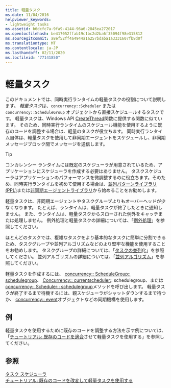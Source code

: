 ```yaml
---
title: 軽量タスク
ms.date: 11/04/2016
helpviewer_keywords:
- lightweight tasks
ms.assetid: b6dcfc7a-9fa9-4144-96a6-2845ea272017
ms.openlocfilehash: be417052ffab19c1bc2d2ba6f35094f98e315812
ms.sourcegitcommit: a8ef52ff4a4944a1a257bdaba1a3331607fb8d0f
ms.translationtype: MT
ms.contentlocale: ja-JP
ms.lasthandoff: 02/11/2020
ms.locfileid: "77141850"
---
```

# <a name="lightweight-tasks"></a>軽量タスク

このドキュメントでは、同時実行ランタイムの軽量タスクの役割について説明します。 *軽量タスク*は、`concurrency::Scheduler` または `concurrency::ScheduleGroup` オブジェクトから直接スケジュールするタスクです。 軽量タスクは、Windows API [CreateThread](/windows/win32/api/processthreadsapi/nf-processthreadsapi-createthread)関数に提供する関数に似ています。 そのため、同時実行ランタイムのスケジュール機能を使用するように既存のコードを調整する場合は、軽量のタスクが役立ちます。 同時実行ランタイム自体は、軽量タスクを使用して非同期エージェントをスケジュールし、非同期メッセージブロック間でメッセージを送信します。

> [!TIP]
> コンカレンシー ランタイムには既定のスケジューラが用意されているため、アプリケーションにスケジューラを作成する必要はありません。 タスクスケジューラはアプリケーションのパフォーマンスを微調整するのに役立ちます。そのため、同時実行ランタイムを初めて使用する場合は、[並列パターンライブラリ (PPL)](../../parallel/concrt/parallel-patterns-library-ppl.md)または[非同期エージェントライブラリ](../../parallel/concrt/asynchronous-agents-library.md)から始めることをお勧めします。

軽量タスクは、非同期エージェントやタスクグループよりもオーバーヘッドが少なくなります。 たとえば、ランタイムは、軽量タスクが終了したときに通知しません。 また、ランタイムは、軽量タスクからスローされた例外をキャッチまたは処理しません。 例外処理と軽量タスクの詳細については、「[例外処理](../../parallel/concrt/exception-handling-in-the-concurrency-runtime.md)」を参照してください。

ほとんどのタスクでは、複雑なタスクをより基本的なタスクに簡単に分割できるため、タスクグループや並列アルゴリズムなどのより堅牢な機能を使用することをお勧めします。 タスクグループの詳細については、「[タスクの並列](../../parallel/concrt/task-parallelism-concurrency-runtime.md)化」を参照してください。 並列アルゴリズムの詳細については、「[並列アルゴリズム](../../parallel/concrt/parallel-algorithms.md)」を参照してください。

軽量タスクを作成するには、 [concurrency:: ScheduleGroup:: schedulegroup](reference/schedulegroup-class.md#scheduletask)、 [Concurrency:: currentscheduler:](reference/currentscheduler-class.md#scheduletask): schedulegroup、または[concurrency:: Scheduler:: schedulegroup](reference/scheduler-class.md#scheduletask)メソッドを呼び出します。 軽量タスクが終了するまで待機するには、親スケジューラがシャットダウンするまで待つか、 [concurrency:: event](../../parallel/concrt/reference/event-class.md)オブジェクトなどの同期機構を使用します。

## <a name="example"></a>例

軽量タスクを使用するために既存のコードを調整する方法を示す例については、「[チュートリアル: 既存のコードを適合](../../parallel/concrt/walkthrough-adapting-existing-code-to-use-lightweight-tasks.md)させて軽量タスクを使用する」を参照してください。

## <a name="see-also"></a>参照

[タスク スケジューラ](../../parallel/concrt/task-scheduler-concurrency-runtime.md)<br/>
[チュートリアル: 既存のコードを改変して軽量タスクを使用する](../../parallel/concrt/walkthrough-adapting-existing-code-to-use-lightweight-tasks.md)
